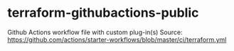# terraform-githubactions-public
Github Actions workflow file with custom plug-in(s)
Source: https://github.com/actions/starter-workflows/blob/master/ci/terraform.yml

